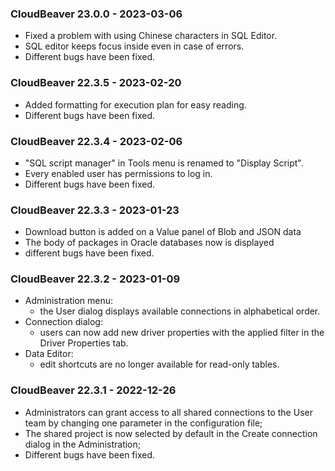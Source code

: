 ### CloudBeaver 23.0.0 - 2023-03-06

- Fixed a problem with using Chinese characters in SQL Editor.
- SQL editor keeps focus inside even in case of errors.
- Different bugs have been fixed.

### CloudBeaver 22.3.5 - 2023-02-20

- Added formatting for execution plan for easy reading.
- Different bugs have been fixed.

### CloudBeaver 22.3.4 - 2023-02-06

- "SQL script manager" in Tools menu is renamed to "Display Script".
- Every enabled user has permissions to log in.
- Different bugs have been fixed.

### CloudBeaver 22.3.3 - 2023-01-23

- Download button is added on a Value panel of Blob and JSON data
- The body of packages in Oracle databases now is displayed
- different bugs have been fixed.

### CloudBeaver 22.3.2 - 2023-01-09

- Administration menu:
  - the User dialog displays available connections in alphabetical order.
- Connection dialog:
  - users can now add new driver properties with the applied filter in the Driver Properties tab.
- Data Editor:
  - edit shortcuts are no longer available for read-only tables.

### CloudBeaver 22.3.1 - 2022-12-26

- Administrators can grant access to all shared connections to the User team by changing one parameter in the configuration file;
- The shared project is now selected by default in the Create connection dialog in the Administration;
- Different bugs have been fixed.
